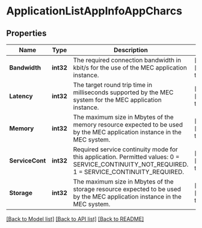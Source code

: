 # ApplicationListAppInfoAppCharcs

## Properties
Name | Type | Description | Notes
------------ | ------------- | ------------- | -------------
**Bandwidth** | **int32** | The required connection bandwidth in kbit/s for the use of the MEC application instance.  | [optional] [default to null]
**Latency** | **int32** | The target round trip time in milliseconds supported by the MEC system for the MEC application instance. | [optional] [default to null]
**Memory** | **int32** | The maximum size in Mbytes of the memory resource expected to be used by the MEC application instance in the MEC system. | [optional] [default to null]
**ServiceCont** | **int32** | Required service continuity mode for this application. Permitted values: 0 &#x3D; SERVICE_CONTINUITY_NOT_REQUIRED. 1 &#x3D; SERVICE_CONTINUITY_REQUIRED. | [optional] [default to null]
**Storage** | **int32** | The maximum size in Mbytes of the storage resource expected to be used by the MEC application instance in the MEC system. | [optional] [default to null]

[[Back to Model list]](../README.md#documentation-for-models) [[Back to API list]](../README.md#documentation-for-api-endpoints) [[Back to README]](../README.md)


